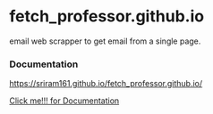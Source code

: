 # fetch_professor.github.io
email web scrapper to get email from a single page.

### Documentation
<https://sriram161.github.io/fetch_professor.github.io/>


[Click me!!! for Documentation](https://sriram161.github.io/fetch_professor.github.io/)
